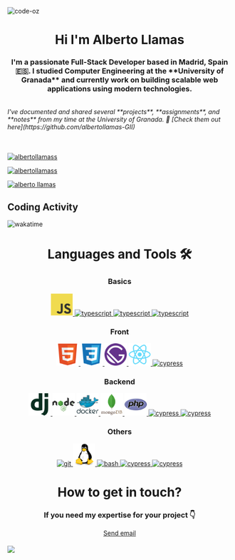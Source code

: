<p align="left"> <img src="https://komarev.com/ghpvc/?username=albertollamass&label=Profile%20views&color=0e75b6&style=flat" alt="code-oz" /> </p>
<h1 align="center">Hi I'm Alberto Llamas</h1>

<!-- Intro -->
<!-- [![wakatime](https://wakatime.com/badge/user/36d42806-c096-49ed-9ff4-fd8ef988537e.svg)](https://wakatime.com/@36d42806-c096-49ed-9ff4-fd8ef988537e) -->
<p style="margin: 15px;" align="center">
    <h3 align="center">I'm a passionate Full-Stack Developer based in Madrid, Spain 🇪🇸. I studied Computer Engineering at the **University of Granada** and currently work on building scalable web applications using modern technologies.</h3><br/> 
    <i>I've documented and shared several **projects**, **assignments**, and **notes** from my time at the University of Granada. 🔗 [Check them out here](https://github.com/albertollamas-GII)</i>  
</p>

<!-- Social network -->
<p style="margin-top: 50px;">
    <p align="left">
        <a href="https://twitter.com/albertollamass" target="blank"><img src="https://img.shields.io/twitter/follow/albertollamass?logo=twitter&style=for-the-badge" alt="albertollamass" /></a>
    </p>
    <p align="left">
        <a href="https://dev.to/albertollamass" target="blank"><img src="https://img.shields.io/badge/dev.to-0A0A0A?style=for-the-badge&logo=dev.to&logoColor=white" alt="albertollamass" /></a>
    </p>
    <p align="left">
        <a href="https://github.com/albertollamass" target="blank"><img src="https://img.shields.io/github/followers/albertollamass?style=social" alt="alberto llamas" /></a>
    </p>
</p>

<h2>Coding Activity</h2>
<img src="https://wakatime.com/share/@8e5d7c66-4b46-4ca0-b821-7638769c58d3/b7c2f3e9-a677-4803-bbe3-1cb2dfd6666e.svg" alt="wakatime">

<!-- Technos -->
<h1 align="center">Languages and Tools 🛠</h1>

<p align="center">

<h3 align="center">Basics</h3>
<p align="center">
    <a href="https://developer.mozilla.org/en-US/docs/Web/JavaScript" target="_blank"> <img src="https://raw.githubusercontent.com/devicons/devicon/master/icons/javascript/javascript-original.svg" alt="javascript" width="50" height="50"/> </a>
    <a href="https://www.typescriptlang.org/" target="_blank"> <img src="https://cdn.jsdelivr.net/gh/devicons/devicon/icons/python/python-original.svg" alt="typescript" width="50" height="50"/> </a>
     <a href="https://www.typescriptlang.org/" target="_blank"> <img src="https://cdn.jsdelivr.net/gh/devicons/devicon/icons/cplusplus/cplusplus-original.svg" alt="typescript" width="50" height="50"/> </a>
      <a href="https://www.typescriptlang.org/" target="_blank"> <img src="https://cdn.jsdelivr.net/gh/devicons/devicon/icons/java/java-original.svg" alt="typescript" width="50" height="50"/> </a>

</p>

<h3 align="center">Front</h3>
<p align="center">
    <a href="https://angular.io" target="_blank"> <img src="https://raw.githubusercontent.com/devicons/devicon/master/icons/html5/html5-original.svg" alt="vuejs" width="50" height="50"/> </a>
    <a href="https://reactjs.org/" target="_blank"> <img src="https://raw.githubusercontent.com/devicons/devicon/master/icons/css3/css3-original.svg" alt="React.js" width="50" height="50"/> </a>
    <a href="https://nextjs.org/" target="_blank"> <img src="https://raw.githubusercontent.com/devicons/devicon/master/icons/gatsby/gatsby-original.svg" alt="Nextj.js" width="50" height="50"/> </a>
  <a href="https://reactjs.org/" target="_blank"> <img src="https://raw.githubusercontent.com/devicons/devicon/master/icons/react/react-original.svg" alt="React.js" width="50" height="50"/> </a>
  <a href="https://www.cypress.io" target="_blank" rel="noreferrer"> <img src="https://cdn.jsdelivr.net/gh/devicons/devicon/icons/flutter/flutter-original.svg" alt="cypress" width="40" height="40"/> </a>
    
</p>

<h3 align="center">Backend</h3>
<p align="center">
    <a href="https://laravel.com/" target="_blank" rel="noreferrer"> <img src="https://raw.githubusercontent.com/devicons/devicon/master/icons/django/django-plain.svg" alt="firebase" width="50" height="50"/> </a>
  <a href="https://nodejs.org" target="_blank"> <img src="https://raw.githubusercontent.com/devicons/devicon/master/icons/nodejs/nodejs-original-wordmark.svg" alt="nodejs" width="50" height="50"/> </a>
    <a href="https://www.docker.com/" target="_blank"> <img src="https://raw.githubusercontent.com/devicons/devicon/master/icons/docker/docker-original-wordmark.svg" alt="docker" width="50" height="50"/> </a>
    <a href="https://www.mongodb.com/" target="_blank"> <img src="https://raw.githubusercontent.com/devicons/devicon/master/icons/mongodb/mongodb-original-wordmark.svg" alt="mongodb" width="50" height="50"/> </a>
    <a href="https://expressjs.com" target="_blank"> <img src="https://raw.githubusercontent.com/devicons/devicon/master/icons/php/php-original.svg" alt="express" width="50" height="50"/> </a>
    <a href="https://www.cypress.io" target="_blank" rel="noreferrer"> <img src="https://cdn.jsdelivr.net/gh/devicons/devicon/icons/rails/rails-original-wordmark.svg" alt="cypress" width="40" height="40"/> </a>
    <a href="https://www.cypress.io" target="_blank" rel="noreferrer"> <img src="https://cdn.jsdelivr.net/gh/devicons/devicon/icons/sqlite/sqlite-original.svg" alt="cypress" width="40" height="40"/> </a>
    
  
</p>

<h3 align="center">Others</h3>
<p align="center">
    <a href="https://git-scm.com/" target="_blank"> <img src="https://www.vectorlogo.zone/logos/git-scm/git-scm-icon.svg" alt="git" width="50" height="50"/> </a>
    <a href="https://www.linux.org/" target="_blank"> <img src="https://raw.githubusercontent.com/devicons/devicon/master/icons/linux/linux-original.svg" alt="linux" width="50" height="50"/> </a>
    <a href="https://www.gnu.org/software/bash/" target="_blank"> <img src="https://www.vectorlogo.zone/logos/gnu_bash/gnu_bash-icon.svg" alt="bash" width="50" height="50"/> </a>
    <a href="https://www.cypress.io" target="_blank" rel="noreferrer"> <img src="https://cdn.jsdelivr.net/gh/devicons/devicon/icons/figma/figma-original.svg" alt="cypress" width="40" height="40"/> </a>
    <a href="https://www.cypress.io" target="_blank" rel="noreferrer"> <img src="https://cdn.jsdelivr.net/gh/devicons/devicon/icons/jira/jira-original.svg" alt="cypress" width="40" height="40"/> </a>
</p>

<!-- Contact -->
<h1 align="center">How to get in touch?</h1>
<h3 align="center">If you need my expertise for your project 👇</h3>
<p align="center">
    <a href="mailto:alberto.ll.go@gmail.com">Send email</a>
    <p style='margin-bottom: 20px'>
    </p>
</p>  

![](https://github-readme-stats-one-bice.vercel.app/api?username=albertollamass&show_icons=true&include_all_commits=true&count_private=true&role=OWNER,ORGANIZATION_MEMBER,COLLABORATOR)
